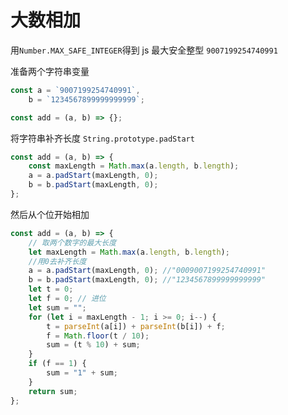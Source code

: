 # 大数相加

用`Number.MAX_SAFE_INTEGER`得到 js 最大安全整型 `9007199254740991`

准备两个字符串变量

```js
const a = `9007199254740991`,
    b = `1234567899999999999`;

const add = (a, b) => {};
```

将字符串补齐长度 `String.prototype.padStart`

```js
const add = (a, b) => {
    const maxLength = Math.max(a.length, b.length);
    a = a.padStart(maxLength, 0);
    b = b.padStart(maxLength, 0);
};
```

然后从个位开始相加

```js
const add = (a, b) => {
    // 取两个数字的最大长度
    let maxLength = Math.max(a.length, b.length);
    //用0去补齐长度
    a = a.padStart(maxLength, 0); //"0009007199254740991"
    b = b.padStart(maxLength, 0); //"1234567899999999999"
    let t = 0;
    let f = 0; // 进位
    let sum = "";
    for (let i = maxLength - 1; i >= 0; i--) {
        t = parseInt(a[i]) + parseInt(b[i]) + f;
        f = Math.floor(t / 10);
        sum = (t % 10) + sum;
    }
    if (f == 1) {
        sum = "1" + sum;
    }
    return sum;
};
```
